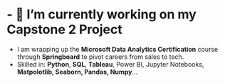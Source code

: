 # - 🔭 I’m currently working on my Capstone 2 Project
* I am wrapping up the **Microsoft Data Analytics Certification** course through **Springboard** to pivot careers from sales to tech.
* Skilled in: **Python**, **SQL**, **Tableau**, Power BI, Jupyter Notebooks, **Matpolotlib, Seaborn, Pandas, Numpy**...
<!--
**MichaelLuecker/MichaelLuecker** is a ✨ _special_ ✨ repository because its `README.md` (this file) appears on your GitHub profile.

Here are some ideas to get you started:

- 🔭 I’m currently working on ...
- 🌱 I’m currently learning ...
- 👯 I’m looking to collaborate on ...
- 🤔 I’m looking for help with ...
- 💬 Ask me about ...
- 📫 How to reach me: ...
- 😄 Pronouns: ...
- ⚡ Fun fact: ...
-->
